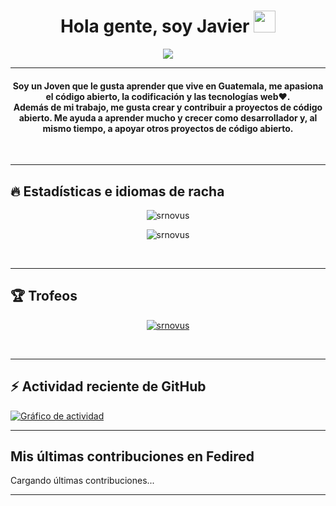 
<h1 align="center">Hola gente, soy Javier <img src="https://media.giphy.com/media/hvRJCLFzcasrR4ia7z/giphy.gif" width="35"></h1>
<p align="center">
  <a href="https://github.com/jaypavasiya"><img src="https://readme-typing-svg.herokuapp.com?lines=Trabajando+en;%20|%20Fedired%20|%20Fedired%20Hosting%20|%20Sushell%20|%20Itronics;No%20soy%20un%20experto&center=true&width=500&height=50"></a>
</p>
<hr/>

<h4 align="center">
Soy un Joven que le gusta aprender que vive en Guatemala, me apasiona el código abierto, la codificación y las tecnologías web❤️. <br />
	Además de mi trabajo, me gusta crear y contribuir a proyectos de código abierto. Me ayuda a aprender mucho y crecer como desarrollador y, al mismo tiempo, a apoyar otros proyectos de código abierto.
</h4>
<br>

<hr/> 

## 🔥 Estadísticas e idiomas de racha
<p align="center"><img src="https://github-readme-streak-stats.herokuapp.com/?user=srnovus&theme=algolia" alt="srnovus" /></p>
<p align="center"><img src="https://github-readme-stats.vercel.app/api/top-langs/?username=srnovus&theme=algolia&layout=compact" alt="srnovus" /></p>

<br>
<hr/>

## 🏆 Trofeos
<p align="center"> <a href="https://github.com/srnovus"><img
      src="https://github-profile-trophy.vercel.app/?username=srnovus&row=1&column=3&theme=algolia" alt="srnovus" /></a>  </p>

<!-- info -->
<br>
<hr/>

## ⚡ Actividad reciente de GitHub
<a href="https://github.com/srnovus"><img alt="Gráfico de actividad" src="https://activity-graph.herokuapp.com/graph?username=srnovus&custom_title=Javier's%20Contribution%20Graph&theme=react-dark" /></a>


<hr/>

## Mis últimas contribuciones en Fedired

<!--INICIO_SECCION:contribuciones-->
Cargando últimas contribuciones...
<!--FIN_SECCION:contribuciones-->



<hr/>
